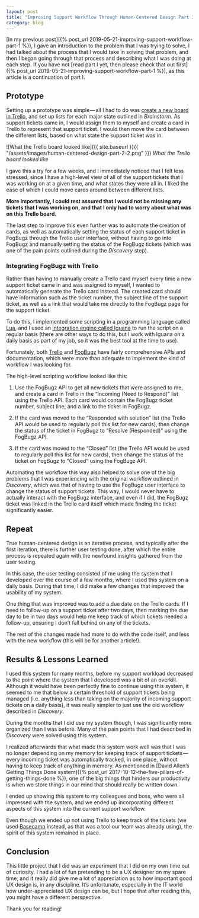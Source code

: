 ```yaml
---
layout: post
title: "Improving Support Workflow Through Human-Centered Design Part II"
category: blog
---
```


[In my previous post]({% post_url 2019-05-21-improving-support-workflow-part-1 %}), I gave an introduction to the problem that I was trying to solve, I had talked about the process that I would take in solving that problem, and then I began going through that process and describing what I was doing at each step. If you have not [read part I yet, then please check that out first]({% post_url 2019-05-21-improving-support-workflow-part-1 %}), as this article is a continuation of part I.

## Prototype

Setting up a prototype was simple — all I had to do was [create a new board in Trello](https://trello.com/guide/create-a-board), and set up lists for each major state outlined in *Brainstorm*. As support tickets came in, I would assign them to myself and create a card in Trello to represent that support ticket. I would then move the card between the different lists, based on what state the support ticket was in.

![What the Trello board looked like]({{ site.baseurl }}{{ "/assets/images/human-centered-design-part-2-2.png" }})
*What the Trello board looked like*

I gave this a try for a few weeks, and I immediately noticed that I felt less stressed, since I have a high-level view of all of the support tickets that I was working on at a given time, and what states they were all in. I liked the ease of which I could move cards around between different lists.

**More importantly, I could rest assured that I would not be missing any tickets that I was working on, and that I only had to worry about what was on this Trello board.**

The last step to improve this even further was to automate the creation of cards, as well as automatically setting the status of each support ticket in FogBugz through the Trello user interface, without having to go into FogBugz and manually setting the status of the FogBugz tickets (which was one of the pain points outlined during the *Discovery* step).

### Integrating FogBugz with Trello

Rather than having to manually create a Trello card myself every time a new support ticket came in and was assigned to myself, I wanted to automatically generate the Trello card instead. The created card should have information such as the ticket number, the subject line of the support ticket, as well as a link that would take me directly to the FogBugz page for the support ticket.

To do this, I implemented some scripting in a programming language called [Lua](https://www.lua.org/), and I used an [integration engine called Iguana](https://www.interfaceware.com/iguana-translator.html) to run the script on a regular basis (there are other ways to do this, but I work with Iguana on a daily basis as part of my job, so it was the best tool at the time to use).

Fortunately, both [Trello](https://developers.trello.com/) and [FogBugz](https://help.manuscript.com/the-fogbugz-api) have fairly comprehensive APIs and documentation, which were more than adequate to implement the kind of workflow I was looking for.

The high-level scripting workflow looked like this:

1. Use the FogBugz API to get all new tickets that were assigned to me, and create a card in Trello in the “Incoming (Need to Respond)” list using the Trello API. Each card would contain the FogBugz ticket number, subject line, and a link to the ticket in FogBugz.

2. If the card was moved to the “Responded with solution” list (the Trello API would be used to regularly poll this list for new cards), then change the status of the ticket in FogBugz to “Resolve (Responded)” using the FogBugz API.

3. If the card was moved to the “Closed” list (the Trello API would be used to regularly poll this list for new cards), then change the status of the ticket on FogBugz to “Closed” using the FogBugz API.

Automating the workflow this way also helped to solve one of the big problems that I was experiencing with the original workflow outlined in *Discovery*, which was that of having to use the FogBugz user interface to change the status of support tickets. This way, I would never have to actually interact with the FogBugz interface, and even if I did, the FogBugz ticket was linked in the Trello card itself which made finding the ticket significantly easier.

## Repeat

True human-centered design is an iterative process, and typically after the first iteration, there is further user testing done, after which the entire process is repeated again with the newfound insights gathered from the user testing.

In this case, the user testing consisted of me using the system that I developed over the course of a few months, where I used this system on a daily basis. During that time, I did make a few changes that improved the usability of my system.

One thing that was improved was to add a due date on the Trello cards. If I need to follow-up on a support ticket after two days, then marking the due day to be in two days would help me keep track of which tickets needed a follow-up, ensuring I don’t fall behind on any of the tickets.

The rest of the changes made had more to do with the code itself, and less with the new workflow (this will be for another article!).

## Results & Lessons Learned

I used this system for many months, before my support workload decreased to the point where the system that I developed was a bit of an overkill. Although it would have been perfectly fine to continue using this system, it seemed to me that below a certain threshold of support tickets being managed (i.e. anything less than taking on the majority of incoming support tickets on a daily basis), it was really simpler to just use the old workflow described in *Discovery*.

During the months that I did use my system though, I was significantly more organized than I was before. Many of the pain points that I had described in *Discovery* were solved using this system.

I realized afterwards that what made this system work well was that I was no longer depending on my memory for keeping track of support tickets — every incoming ticket was automatically tracked, in one place, without having to keep track of anything in memory. As mentioned in [David Allen’s Getting Things Done system]({% post_url 2017-10-12-the-five-pillars-of-getting-things-done %}), one of the big things that hinders our productivity is when we store things in our mind that should really be written down.

I ended up showing this system to my colleagues and boss, who were all impressed with the system, and we ended up incorporating different aspects of this system into the current support workflow.

Even though we ended up not using Trello to keep track of the tickets (we used [Basecamp](https://basecamp.com/) instead, as that was a tool our team was already using), the spirit of this system remained in place.

## Conclusion

This little project that I did was an experiment that I did on my own time out of curiosity. I had a lot of fun pretending to be a UX designer on my spare time, and it really did give me a lot of appreciation as to how important good UX design is, in any discipline. It’s unfortunate, especially in the IT world how under-appreciated UX design can be, but I hope that after reading this, you might have a different perspective.

Thank you for reading!

